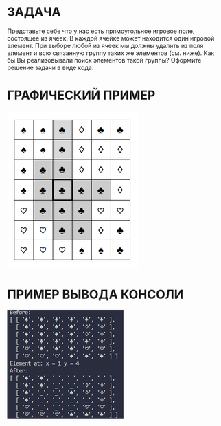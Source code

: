 # ЗАДАЧА
Представьте себе что у нас есть прямоугольное игровое поле, состоящее из ячеек.
В каждой ячейке может находится один игровой элемент. При выборе любой из ячеек мы должны удалить из поля
элемент и всю связанную группу таких же элементов (см. ниже). Как бы Вы реализовывали поиск элементов такой группы?
Оформите решение задачи в виде кода.

# ГРАФИЧЕСКИЙ ПРИМЕР
![Иллюстрация к проекту](https://github.com/Cerebrume/deleteInMatrix/blob/master/img/graphic-example.png)

# ПРИМЕР ВЫВОДА КОНСОЛИ
![Иллюстрация к проекту](https://github.com/Cerebrume/deleteInMatrix/blob/master/img/console-example.png)
